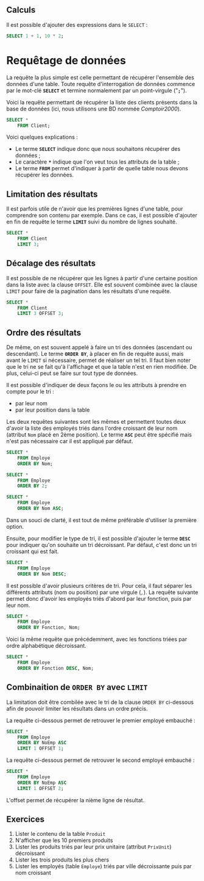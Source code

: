 ## Calculs 

Il est possible d'ajouter des expressions dans le `SELECT` : 

```sql
SELECT 1 + 1, 10 * 2;
```


# Requêtage de données

La requête la plus simple est celle permettant de récupérer l'ensemble des données d'une table. Toute requête d'interrogation de données commence par le mot-clé **`SELECT`** et termine normalement par un point-virgule ("**`;`**").

Voici la requête permettant de récupérer la liste des clients présents dans la base de données (ici, nous utilisons une BD nommée *Comptoir2000*).

```sql
SELECT *
    FROM Client;
```

Voici quelques explications :

- Le terme **`SELECT`** indique donc que nous souhaitons récupérer des données ;
- Le caractère **`*`** indique que l'on veut tous les attributs de la table ;
- Le terme **`FROM`** permet d'indiquer à partir de quelle table nous devons récupérer les données.



## Limitation des résultats

Il est parfois utile de n'avoir que les premières lignes d'une table, pour comprendre son contenu par exemple. Dans ce cas, il est possible d'ajouter en fin de requête le terme **`LIMIT`** suivi du nombre de lignes souhaité.

```sql
SELECT *
    FROM Client
    LIMIT 3;
```


## Décalage des résultats

Il est possible de ne récupérer que les lignes à partir d'une certaine position dans la liste avec la clause `OFFSET`. Elle est souvent combinée avec la clause `LIMIT` pour faire de la pagination dans les résultats d'une requête.

```sql
SELECT *
    FROM Client
    LIMIT 3 OFFSET 3;
```


## Ordre des résultats

De même, on est souvent appelé à faire un tri des données (ascendant ou descendant). Le terme **`ORDER BY`**, à placer en fin de requête aussi, mais avant le `LIMIT` si nécessaire, permet de réaliser un tel tri. Il faut bien noter que le tri ne se fait qu'à l'affichage et que la table n'est en rien modifiée. De plus, celui-ci peut se faire sur tout type de données.

Il est possible d'indiquer de deux façons le ou les attributs à prendre en compte pour le tri :

- par leur nom
- par leur position dans la table

Les deux requêtes suivantes sont les mêmes et permettent toutes deux d'avoir la liste des employés triés dans l'ordre croissant de leur nom (attribut `Nom` placé en 2ème position). Le terme **`ASC`** peut être spécifié mais n'est pas nécessaire car il est appliqué par défaut.

```sql
SELECT * 
    FROM Employe
    ORDER BY Nom;
```

```sql
SELECT * 
    FROM Employe
    ORDER BY 2;
```

```sql
SELECT * 
    FROM Employe
    ORDER BY Nom ASC;
```

Dans un souci de clarté, il est tout de même préférable d'utiliser la première option.

Ensuite, pour modifier le type de tri, il est possible d'ajouter le terme **`DESC`** pour indiquer qu'on souhaite un tri décroissant. Par défaut, c'est donc un tri croissant qui est fait. 

```sql
SELECT * 
    FROM Employe
    ORDER BY Nom DESC;
```

Il est possible d'avoir plusieurs critères de tri. Pour cela, il faut séparer les différents attributs (nom ou position) par une virgule (*`,`*). La requête suivante permet donc d'avoir les employés triés d'abord par leur fonction, puis par leur nom.

```sql
SELECT * 
    FROM Employe
    ORDER BY Fonction, Nom;
```

Voici la même requête que précédemment, avec les fonctions triées par ordre alphabétique décroissant.

```sql
SELECT * 
    FROM Employe
    ORDER BY Fonction DESC, Nom;
```


## Combinaition de `ORDER BY` avec `LIMIT`

La limitation doit être combilée avec le tri de la clause `ORDER BY` ci-dessous afin de pouvoir limiter les résultats dans un ordre précis.

La requête ci-dessous permet de retrouver le premier employé embauché : 

```sql
SELECT * 
    FROM Employe
    ORDER BY NoEmp ASC
    LIMIT 1 OFFSET 1;
```

La requête ci-dessous permet de retrouver le second employé embauché : 

```sql
SELECT * 
    FROM Employe
    ORDER BY NoEmp ASC
    LIMIT 1 OFFSET 2;
```

L'offset permet de récupérer la nième ligne de résultat.


## Exercices

1. Lister le contenu de la table `Produit`
2. N'afficher que les 10 premiers produits
3. Lister les produits triés par leur prix unitaire (attribut `PrixUnit`) décroissant
4. Lister les trois produits les plus chers
5. Lister les employés (table `Employe`) triés par ville décroissante puis par nom croissant
